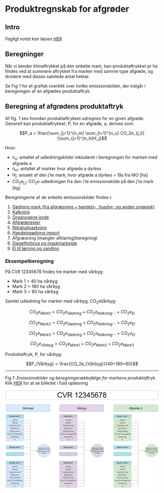 # **Produktregnskab for afgrøder**

## **Intro**
_Fagligt notat kan læses [HER](https://seges.sharepoint.com/sites/GreenAction/Delte%20dokumenter/General/Produktregnearks/skh20220215_Datagrundlag_klimaregnskab_planteprodukter.docx?web=1)_

## **Beregninger**

Når vi kender klimaftrykket på den enkelte mark, kan produktaftrykket pr ha findes ved at summere aftrykket fra marker med samme type afgrøde, og dividere med disses samlede antal hektar. 

Se Fig 1 for et grafisk overblik over hvilke emissionskilder, der indgår i beregningen af en afgrødes produktaftryk.

## **Beregning af afgrødens produktaftryk**
Af fig. 1 ses hvordan produktaftrykket udregnes for en given afgrøde. Generelt kan produktaftrykket, P, for en afgrøde, a, skrives som:

$$P_a = \frac{\sum_{j=1}^{n_m} \sum_{i=1}^{n_u} CO_2e_{j,i}}{\sum_{j=1}^{n_h}H_j}$$

Hvor: 

* n<sub>u</sub>: antallet af udledningskilder inkluderet i beregningen for marken med afgrøde a
* n<sub>m</sub>: antallet af marker hvor afgrøde a dyrkes
* H<sub>j</sub>: arealet af den j'te mark, hvor afgrøde a dyrkes = fås fra MO [ha]
* CO<sub>2</sub>e<sub>j,i</sub>: CO<sub>2</sub>e udledningen fra den i'te emissionskilde på den j'te mark [kg]

Beregningerne af de enkelte emissionskilder findes i:

1. [Gødning mark (fra afgræsning + handels-, husdyr- og anden organisk)](https://github.com/segesdk/ESGT_formler/blob/main/Marker/G%C3%B8dning_og_nitrifikationsh%C3%A6mmer.ipynb)
2. [Kalkning](https://github.com/segesdk/ESGT_formler/blob/main/Marker/Kalkning.ipynb)
3. [Organogene jorde](https://github.com/segesdk/ESGT_formler/blob/main/Marker/Organogene_jorde.ipynb)
4. [Afgrøderester](https://github.com/segesdk/ESGT_formler/blob/main/Marker/Afgr%C3%B8derester.ipynb)
5. [Nitratudvaskning](https://github.com/segesdk/ESGT_formler/blob/main/Marker/Nitratudvaskning.ipynb)
6. [Handelsgødning import](https://github.com/segesdk/ESGT_formler/blob/main/import/handelsg%C3%B8dning.md)
7. Afgræsning (mangler afklaring/beregning)
8. [Dieselforbrug og maskinarbejde](https://github.com/segesdk/ESGT_formler/blob/main/import/Diesel.md)
9. [El til tørring og vanding](https://github.com/segesdk/ESGT_formler/blob/main/import/el.md)

### **Eksempelberegning**

På CVR 12345678 findes tre marker med vårbyg:

* Mark 1 = 40 ha vårbyg
* Mark 2 = 180 ha vårbyg
* Mark 3 = 80 ha vårbyg

Samlet udledning for marker med vårbyg, CO<sub>2</sub>eVårbyg:

$$CO_2e_{Mark1} = CO_2e_{Gødning} + CO_2e_{Kalkning} \dots + CO_2e_{El} $$

$$CO_2e_{Mark2} = CO_2e_{Gødning} + CO_2e_{Kalkning} \dots + CO_2e_{El} $$

$$CO_2e_{Mark3} = CO_2e_{Gødning} + CO_2e_{Kalkning} \dots + CO_2e_{El} $$

$$CO_2e_{Vårbyg} = CO_2e_{Mark1} + CO_2e_{Mark2} + CO_2e_{Mark3} $$

Produktaftryk, P, for vårbyg:

$$P_{Vårbyg} = \frac{CO_2e_{Vårbyg}}{40+180+80}$$


---
Fig 1: _Emissionskilder og beregningsrækkefølge for markens produktaftryk_. Klik [HER](https://viewer.diagrams.net/?tags=%7B%7D&highlight=0000ff&edit=_blank&layers=1&nav=1&title=produktaftryk_mark_flowchart#R7Z1rc6M2FIZ%2FjaefNoMECPwxt71M99I2M9vtR2JkTIIhxTiX%2FvoKI%2BzYwhbtAkcimp3ZNQLb8jl6WOmV9DKxL5fPH%2FLgYfElC2kywVb4PLGvJhjbDkHsn7LkpSpBjuVWJVEeh7xsV3AT%2F0N5ocVL13FIV3sXFlmWFPHDfuEsS1M6K%2FbKgjzPnvYvm2fJ%2Frc%2BBBEVCm5mQSKW%2FhmHxaIq9bG3K%2F9I42hRfzMi0%2BrMMqgv5r9ktQjC7OlVkX09sS%2FzLCuqV8vnS5qU0avjUr3v%2FZGz24rlNC3avCFaoIubz3dXOX5%2FbRX0938Su3hHqk95DJI1%2F8HfJ5f25JxEBS3K8FMW1uUqjdlXnJcXbs66%2Be1LxE6tWMnlN0zLWM%2BL%2FOW%2BrFDO%2FloE5avq2vKa73%2Bwv9P1cpmXn7qJRvFSh5hVk2WTHVw8LeKC3jwEs%2FLME2tRrGxRLBN2hNjLYPVQpXgeP1P2qy7mWVq8D5ZxUraujzR5pEU8C%2FgJ3pYQ5seXWZLlrCCk82CdFOXnJXGUspIZiyBlpy5WRZ7d0%2FrCCbanxLMDUn5AnCSvyikKXeqxch4%2Bmhf0%2BWhe0DbbjBOaLSkLFbuEv8G3%2FDPMoeCUuLZ3xkuedo0O1Uws9hocLwx4Q4%2B2X7BrC%2BwFbw7%2FoWl4QtOYYLKJWxnNvRSSv9dZfeLdahP3srFg9%2BF5E6P6PHsVlf9%2B37Wi%2BjNZFauPra4QGkmerdOwTPqmJUgayrFsHc9vB3l0bSGP2LKELNreVMwi6SuJtiviFrIbHD%2FM8mKRRVkaJNe70otdrC12tLvmc5Y98Ajf0aJ44YQF6yI7iP8OPxaRhrizNs%2F%2BsDMstvnLD%2F5Nm4O%2FyoMztz68en598uqFH1W%2Fqvwpp7PFfnm2zmf0VIj4PbAI8ogWsnulmP6cJkERP%2B5XpPtEinfqDyVFF36Yxml0ghdLWV6mh7zY5cHhXc9tuOvh3njxDC8yXnwtePEFXn4NkvsRseIQaFamhhUJK46lAyt1LV%2Bx8i2PgjRjXfyyb3%2BX5SEdCTWe2CMblhoHCZE01ByECGtBDRaoOZ9HOe%2BU0ZyuykHlOKiZOtDU2IYaGTWOFtQ4AjVf4yIPinX4GKxG1D9zkA%2FNjBn7S5nRYuzviGP%2FT8sHlpuN7rqRW1nOklU0OkHAqf%2BThYPICAJSiLQQBBxRELiK6Yom8yy%2FzddjAYZAqwKOUQVkwLhaqAKuqApcJyOhZAqtArggKsD%2Fbfvt6eqSEi1UgLqWo56X8ZDfNB89LDEgCoBexGihALiiAjCumRnPwfC0gIz99aJFi7G%2FK479xzo34xECzw3IcF8vbrQY7rvicH%2BsszPe1ILnxoz6ZdwQLUb9RBz1f%2F00xvkZHzng1BCjAkip0UIFqGv59mZofBteGiBGGpBipIU0QERpYIRzND6B1weI0QekyAylD%2FC3%2FpbFm201vOEQX2g4U%2BTtf0r1G%2FgbD1rEtiY%2F0UhE7WEsM0C%2B37jDalAGEXKF%2BFY75RC2HZd4%2FolYt9gFtd1wWOYlSoLVir9e3dNitqgPjrL0ijqCD3K320QX5UEY0932ujRLq3tFwVp%2FltY3C1bLuCiDP7W6Sapv7Se0YUbPthrS6W0T30NCRdFhb6ubtQzyco%2Bk2O3%2Fme1toTWjFIsxFzLrEhd5tM4s%2F3LUD2DYb4mX3R9e03bZSMefDeK37nL0lw%2Bslbba%2Fr7YYZ8DYS3E1W01ZWjh8aPlui3XkvQIFoj4CgOIrYWKuq3mK0DOzs7GTwOxPGAasGUfuTcd87QI5rt5IXb44xdtbC3kBhY%2BvrVJg4EFG3b5odNNT5z9x47OPAUdLLAl6kmdeVicH7SaIYwstlk7nucu8mlZQj7hnSywBSJZaTXFiK22mhW%2FS0L9%2F7it6BDLJgejBh9SA%2B9ngS2zf0VOTdtBFzg1A5laABID7mqBLbOURUoMajsKgyYGieOwnpdPArID7m3B%2BvKGHSk7WBd2sMBOz0soAdkBd7jAyFhcyNlpu4wFnJ2BbS7gyIH3ucDIKANycnRRBhC02QUgSuBuFxgZuUCOki5yQcNylP6WUwJiA%2B55gZHRDKTYYF00AyxqBh0vewRkBdz5YtditFgGBLL0GGNdNIK6ouOex1HB%2FwJjs8tFzo0u%2BgAeyAQDkBkFXDAwNttc5Mzoogzgwa0wAOlRwAsD67VgG4geXcSAhiXbo53NUcERA8OsytZLE2i9mhuanob13L3aYsCxo4IvBraNRiBnRxeNoK7oG5zRUcEdA9tGOJDDpItwYA9pkQEIjgIeGRjm4ZmagTOcesDfeuCTgZArtJ6hjTJww9M5RzNlpIJVBrbFpxG%2FCWeFpoTAWyvghqdrivvh%2BvFXuLWoTUmLnFiU3e78gXKigsEChnkgp1YGC7j1EzmhO3oND%2BU8jhh%2BA4jBGy1gmGd3AoGii7zQ8BzOrq0W1ARCAa8FR%2FRaOH6T6rZvpmZOFOibNTxh87T%2FxSpOsmVwt6LpiIwvyMynt%2FOGLn1A%2Ffmsm9GSXSdWKdOL%2BrGffZhe3PCmMojZRZ2p47ntIIcHNoIK%2BFzUO6DNvOGJGHltOyfV3RCucyLqFv2tjxwGGLQHjAIWF47ok2qAOYzRVBdgRNPOfhZGgsAC725Rf5uB5USMkCaw1BUdcEUkCDbwxhb1Yz4NNidiZOuCzWnVoo%2BlkCDYwHta1M%2F6NNiciJGrCzaisNCvpwUENArYWbhGAJBDo4sA4IoCwMCLH0EogneycI0qIKdIF1XAFVWBHlc9ghADb2JBjDQgJYboIg0QURroekUiCCbw%2FhX1sz71WGUFsyqY6CIFEFEKGNf8jBLWFQREBtAMGV1kACLKAOOZoVHCtYKACACa4aKLAEBEAWCMczRKGFYQkDG%2FZuDoMuYn4ph%2FjLM0SnhVeGboLwXH02Xo74lD%2F369KiCwUcKmwjNSgBwbXaQAT5QC3sBMjRIOFZ7RB%2BQc6aIPeKI%2BMLK5GiXMKTwjEsiZGU4k4G89MKfYGllBGVN4ovowhmkgJTwpPNEEYbc%2FqqdNjygM59ZEvukRWZ49pTV4HW56PEiEAvsdPVEnENPQsQeFamlQwn7CBxER9LKfqPOmfC%2BuruhJqsTh76ioUsBxwgdRGIDY0EUp8EWloHPHCdVY6NNsgh3mWbnPfNf1ZfFZfMlCWl7xLw%3D%3D) for at se billedet i fuld opløsning

![Emissionskilder og beregningsrækkefølge for markens produktaftryk](Produktaftryk_mark.PNG)









